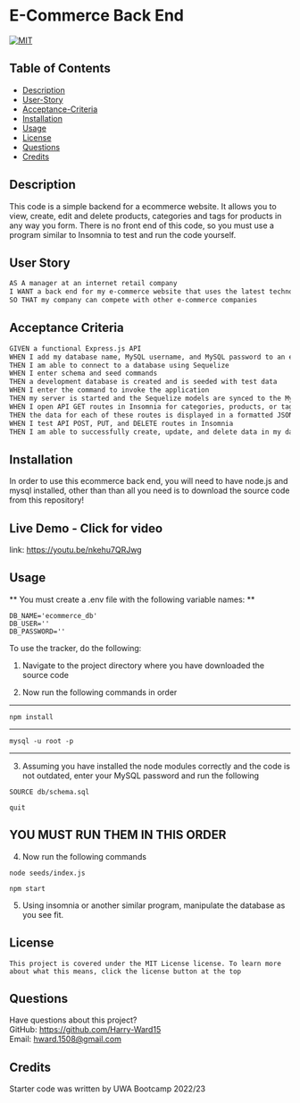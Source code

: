 # E-Commerce Back End
[![MIT](https://img.shields.io/badge/License-MIT-yellow?style=for-the-badge)](https://opensource.org/licenses/MIT)

## Table of Contents
* [Description](#description)
* [User-Story](#user-story)
* [Acceptance-Criteria](#acceptance-criteria)
* [Installation](#installation)
* [Usage](#usage)
* [License](#license)
* [Questions](#questions)
* [Credits](#credits)

## Description

This code is a simple backend for a ecommerce website. It allows you to view, create, edit and delete products, categories and tags for products in any way you form. There is no front end of this code, so you must use a program similar to Insomnia to test and run the code yourself.

## User Story

```md
AS A manager at an internet retail company
I WANT a back end for my e-commerce website that uses the latest technologies
SO THAT my company can compete with other e-commerce companies
```

## Acceptance Criteria

```md
GIVEN a functional Express.js API
WHEN I add my database name, MySQL username, and MySQL password to an environment variable file
THEN I am able to connect to a database using Sequelize
WHEN I enter schema and seed commands
THEN a development database is created and is seeded with test data
WHEN I enter the command to invoke the application
THEN my server is started and the Sequelize models are synced to the MySQL database
WHEN I open API GET routes in Insomnia for categories, products, or tags
THEN the data for each of these routes is displayed in a formatted JSON
WHEN I test API POST, PUT, and DELETE routes in Insomnia
THEN I am able to successfully create, update, and delete data in my database
```
## Installation

In order to use this ecommerce back end, you will need to have node.js and mysql installed, other than than all you need is to download the source code from this repository!

## Live Demo - Click for video

link: https://youtu.be/nkehu7QRJwg

## Usage

** You must create a .env file with the following variable names: **
```
DB_NAME='ecommerce_db'
DB_USER=''
DB_PASSWORD=''
```

To use the tracker, do the following:

1) Navigate to the project directory where you have downloaded the source code

2) Now run the following commands in order
----------

``` 
npm install 
```
----------
```
mysql -u root -p
```
----------

3) Assuming you have installed the node modules correctly and the code is not outdated, enter your MySQL password and run the following
```
SOURCE db/schema.sql
```
```
quit
```
YOU MUST RUN THEM IN THIS ORDER
----------
4) Now run the following commands
```
node seeds/index.js
```
```
npm start
```
5) Using insomnia or another similar program, manipulate the database as you see fit.

## License

  ```
  This project is covered under the MIT License license. To learn more about what this means, click the license button at the top
  ```

## Questions

Have questions about this project?\
GitHub: https://github.com/Harry-Ward15 \
Email: hward.1508@gmail.com

## Credits

Starter code was written by UWA Bootcamp 2022/23
